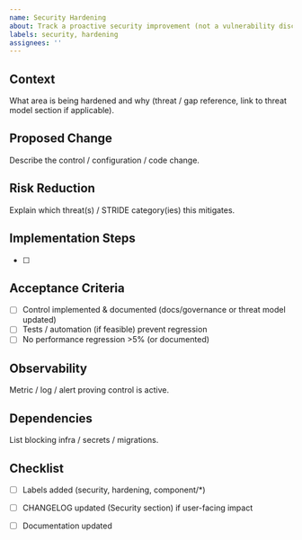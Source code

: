 ```yaml
---
name: Security Hardening
about: Track a proactive security improvement (not a vulnerability disclosure)
labels: security, hardening
assignees: ''
---
```


## Context
What area is being hardened and why (threat / gap reference, link to threat model section if applicable).

## Proposed Change
Describe the control / configuration / code change.

## Risk Reduction
Explain which threat(s) / STRIDE category(ies) this mitigates.

## Implementation Steps
- [ ] 

## Acceptance Criteria
- [ ] Control implemented & documented (docs/governance or threat model updated)
- [ ] Tests / automation (if feasible) prevent regression
- [ ] No performance regression >5% (or documented)

## Observability
Metric / log / alert proving control is active.

## Dependencies
List blocking infra / secrets / migrations.

## Checklist
- [ ] Labels added (security, hardening, component/*)
- [ ] CHANGELOG updated (Security section) if user-facing impact
- [ ] Documentation updated

